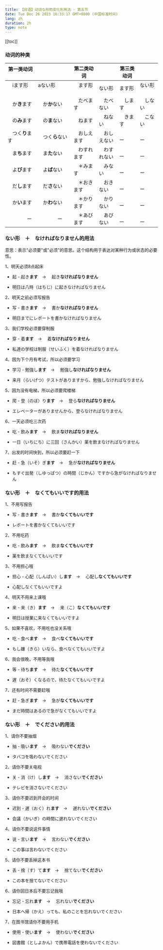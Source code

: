 ```yaml
---
title: 【日语】动词な形的变化形用法 - 第五节
date: Tue Dec 26 2023 16:33:17 GMT+0800 (中国标准时间)
lang: zh
duration: 2h
type: note
---
```


[[toc]]

### 动词的种类

| 第一类动词 　|| 第二类动词  || 第三类动词 ||
| -------- | ----- | ----- | ------ | ------ | ----- |
|　iます形 　　　　| aない形   　 　　|　ます形 　　 | ない形    |  ます形   |  ない形 　 |
|　か**き**ます　　|　か**か**ない　　|　たべます　　|　たべない　|　します　　|　しない　　 |
|　の**み**ます　　|　の**ま**ない　　|　ねます　　　|　ねない　　|　きます　　|　こない　　|
|　つく**り**ます　|　つく**ら**ない　|　おしえます　|　おしえない|　　　ー　　|　　　ー　　|
|　ま**ち**ます　　|　ま**た**ない　　|　わすれます　|　わすれない|　　　ー　　|　　　ー　　|
|　よ**び**ます　　|　よ**ば**ない　　|　＊みます　　|　みない　　|　　　ー　　|　　　ー　　|
|　だ**し**ます　　|　だ**さ**ない　　|　＊おきます　|　おきない　|　　　ー　　|　　　ー　　|
|　か**い**ます　　|　か**わ**ない　　|　＊かります　|　かりない　|　　　ー　　|　　　ー　　|
|　　　　ー　　　　|　　　　ー　　　　　|　＊あびます　|　あびない　|　　　ー　　|　　　ー　　|

### ない形　＋　なければなりません的用法

意思：表示"必须要"或"必须"的意思。这个结构用于表达对某种行为或状态的必要性。

1、明天必须8点起床

  - 起 - 起き**ます**　→ 　起き**なければなりません**

  - 明日は八時（はちじ）に起きなければなりません

2、明天之前必须写报告

  - 写 - 書き**ます**　→ 　書か**なければなりません**

  - 明日までにレポートを書かなければなりません

3、我们学校必须要穿制服

  - 穿 - 着**ます**　→ 　着**なければなりません**

  - 私達の学校は制服（せいふく）を着なければなりません

4、因为下个月有考试，所以必须要学习

  - 学习 - 勉強し**ます**　→ 　勉強し**なければなりません**

  - 来月（らいげつ）テストがありますから、勉強しなければなりません

5、因为没有电梯，所以必须要爬楼梯

  - 爬 - 登（のぼ）り**ます**　→ 　登ら**なければなりません**

  - エレベーターがありませんから、登らなければなりません

6、一天必须吃三次药

  - 吃 - 飲み**ます**　→ 　飲ま**なければなりません**

  - 一日（いちにち）に三回（さんかい）薬を飲まなければなりません

7、出发的时间快到，所以必须要赶一下

  - 赶 - 急（いそ）ぎ**ます**　→ 　急が**なければなりません**

  - もすぐ出発（しゆっぱつ）の時間（じかん）ですから急がなければなりません

### ない形　＋　なくてもいいです的用法

1、不用写报告

  - 写 - 書き**ます**　→ 　書か**なくてもいいです**

  - レポートを書かなくてもいいです

2、不用吃药

  - 吃 - 飲み**ます**　→ 　飲ま**なくてもいいです**

  - 薬を飲まなくてもいいです

3、不用担心哦

  - 担心 - 心配（しんぱい）し**ます**　→ 　心配し**なくてもいいです**

  - 心配しなくてもいいですよ

4、明天不用来上课哦

  - 来 - 来（き）**ます**　→ 　来（こ）**なくてもいいです**

  - 明日は授業に来なくてもいいですよ

5、如果不喜欢，不用吃也没关系哦

  - 吃 - 食べ**ます**　→ 　食べ**なくてもいいです**

  - もし嫌（きら）いなら、食べなくてもいいですよ

6、我会很晚，不用等我哦

  - 等 - 待ち**ます**　→ 　待た**なくてもいいです**

  - 遅（おそ）くなるので、待たなくてもいいですよ

7、还有时间不需要赶哦

  - 赶 - 急ぎ**ます**　→ 　急が**なくてもいいです**

  - まだ時間はあるので急がなくてもいいですよ

### ない形　＋　でください的用法

1、请你不要抽烟

  - 抽 - 吸い**ます**　→ 　吸わない**でください**

  - タバコを吸わないでください

2、请你不要关电视

  - 关 - 消（け）し**ます**　→ 　消さない**でください**

  - テレビを消さないでください

3、请你不要迟到开会的时间

  - 迟到 - 遅（おく）れ**ます**　→ 　遅れない**でください**

  - 会議（かいぎ）の時間に遅れないでください

4、请你不要说这件事情

  - 说 - 言い**ます**　→ 　言わない**でください**

  - この事は言わないでください

5、请你不要丢掉这本书

  - 丢 - 捨（す）て**ます**　→ 　捨てない**でください**

  - この本を捨てないでください

6、请你回日本后不要忘记我哦

  - 忘记 - 忘れ**ます**　→ 　忘れない**でください**

  - 日本へ帰（かえ）っても、私のことを忘れないでください

7、在图书馆请你不要用手机

  - 使用 - 使い**ます**　→ 　使わない**でください**

  - 図書館（としよかん）で携帯電話を使わないでください
